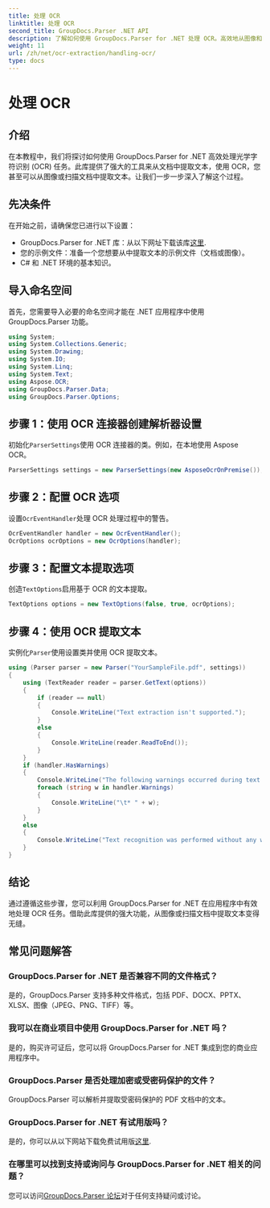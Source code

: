 ```yaml
---
title: 处理 OCR
linktitle: 处理 OCR
second_title: GroupDocs.Parser .NET API
description: 了解如何使用 GroupDocs.Parser for .NET 处理 OCR。高效地从图像和扫描文档中提取文本。
weight: 11
url: /zh/net/ocr-extraction/handling-ocr/
type: docs
---
```

# 处理 OCR

## 介绍
在本教程中，我们将探讨如何使用 GroupDocs.Parser for .NET 高效处理光学字符识别 (OCR) 任务。此库提供了强大的工具来从文档中提取文本，使用 OCR，您甚至可以从图像或扫描文档中提取文本。让我们一步一步深入了解这个过程。
## 先决条件
在开始之前，请确保您已进行以下设置：
- GroupDocs.Parser for .NET 库：从以下网址下载该库[这里](https://releases.groupdocs.com/parser/net/).
- 您的示例文件：准备一个您想要从中提取文本的示例文件（文档或图像）。
- C# 和 .NET 环境的基本知识。

## 导入命名空间
首先，您需要导入必要的命名空间才能在 .NET 应用程序中使用 GroupDocs.Parser 功能。
```csharp
using System;
using System.Collections.Generic;
using System.Drawing;
using System.IO;
using System.Linq;
using System.Text;
using Aspose.OCR;
using GroupDocs.Parser.Data;
using GroupDocs.Parser.Options;
```
## 步骤 1：使用 OCR 连接器创建解析器设置
初始化`ParserSettings`使用 OCR 连接器的类。例如，在本地使用 Aspose OCR。
```csharp
ParserSettings settings = new ParserSettings(new AsposeOcrOnPremise());
```
## 步骤 2：配置 OCR 选项
设置`OcrEventHandler`处理 OCR 处理过程中的警告。
```csharp
OcrEventHandler handler = new OcrEventHandler();
OcrOptions ocrOptions = new OcrOptions(handler);
```
## 步骤 3：配置文本提取选项
创造`TextOptions`启用基于 OCR 的文本提取。
```csharp
TextOptions options = new TextOptions(false, true, ocrOptions);
```
## 步骤 4：使用 OCR 提取文本
实例化`Parser`使用设置类并使用 OCR 提取文本。
```csharp
using (Parser parser = new Parser("YourSampleFile.pdf", settings))
{
    using (TextReader reader = parser.GetText(options))
    {
        if (reader == null)
        {
            Console.WriteLine("Text extraction isn't supported.");
        }
        else
        {
            Console.WriteLine(reader.ReadToEnd());
        }
    }
    if (handler.HasWarnings)
    {
        Console.WriteLine("The following warnings occurred during text recognition:");
        foreach (string w in handler.Warnings)
        {
            Console.WriteLine("\t* " + w);
        }
    }
    else
    {
        Console.WriteLine("Text recognition was performed without any warnings.");
    }
}
```

## 结论
通过遵循这些步骤，您可以利用 GroupDocs.Parser for .NET 在应用程序中有效地处理 OCR 任务。借助此库提供的强大功能，从图像或扫描文档中提取文本变得无缝。

## 常见问题解答
### GroupDocs.Parser for .NET 是否兼容不同的文件格式？
是的，GroupDocs.Parser 支持多种文件格式，包括 PDF、DOCX、PPTX、XLSX、图像（JPEG、PNG、TIFF）等。
### 我可以在商业项目中使用 GroupDocs.Parser for .NET 吗？
是的，购买许可证后，您可以将 GroupDocs.Parser for .NET 集成到您的商业应用程序中。
### GroupDocs.Parser 是否处理加密或受密码保护的文件？
GroupDocs.Parser 可以解析并提取受密码保护的 PDF 文档中的文本。
### GroupDocs.Parser for .NET 有试用版吗？
是的，你可以从以下网站下载免费试用版[这里](https://releases.groupdocs.com/).
### 在哪里可以找到支持或询问与 GroupDocs.Parser for .NET 相关的问题？
您可以访问[GroupDocs.Parser 论坛](https://forum.groupdocs.com/c/parser/17)对于任何支持疑问或讨论。